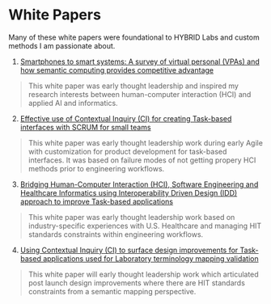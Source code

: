 # White Papers

Many of these white papers were foundational to HYBRID Labs and custom methods I am passionate about.

1. [Smartphones to smart systems:  A survey of virtual personal (VPAs) and how semantic computing provides competitive advantage]()
> This white paper was early thought leadership and inspired my research interests between human-computer interaction (HCI) and applied AI and informatics.
 
2. [Effective use of Contextual Inquiry (CI) for creating Task-based interfaces with SCRUM for small teams]()
> This white paper was early thought leadership work during early Agile with customization for product development for task-based interfaces.  It was based on failure modes of not getting propery HCI methods prior to engineering workflows.

3. [Bridging Human-Computer Interaction (HCI), Software Engineering and Healthcare Informatics using Interoperability Driven Design (IDD) approach to improve Task-based applications]()
> This white paper was early thought leadership work based on industry-specific experiences with U.S. Healthcare and managing HIT standards constraints within engineering workflows. 

4. [Using Contextual Inquiry (CI) to surface design improvements for Task-based applications used for Laboratory terminology mapping validation]()
> This white paper will early thought leadership work which articulated post launch design improvements where there are HIT standards constraints from a semantic mapping perspective.
